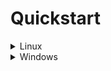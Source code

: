 # Quickstart
<details><summary>Linux</summary>

1. Clone repository:  
- `git clone --recursive https://github.com/Kordyban-Roman-CLG/My3DViewer.git`
- `cd ./My3DViewer`
2. Bootstrap vcpkg
- `sh ./vcpkg/bootstrap-vcpkg.sh`
3. Integrate vcpkg
- `./vcpkg/vcpkg integrate install`
4. Install dependencies
- `./vcpkg/vcpkg install`
- `sudo apt-get update && sudo apt-get install -y libxinerama-dev libxcursor-dev xorg-dev libglu1-mesa pkg-config libglfw3`
</details>
<details><summary>Windows</summary>
  
1. Clone repository:
- `git clone --recursive https://github.com/Kordyban-Roman-CLG/My3DViewer.git`
- `cd .\My3DViewer`
2. Bootstrap vcpkg
- `.\vcpkg\bootstrap-vcpkg.bat`
3. Integrate vcpkg
- `.\vcpkg\vcpkg.exe integrate install`
4. Install dependencies
- `.\vcpkg\vcpkg install`

</details>
